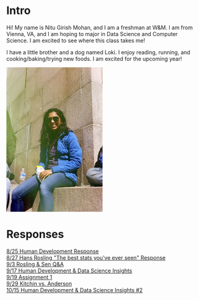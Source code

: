 # Intro

Hi! My name is Nitu Girish Mohan, and I am a freshman at W&M. I am from Vienna, VA, and I am hoping to major in Data Science and Computer Science. I am excited to see where this class takes me!  

I have a little brother and a dog named Loki. I enjoy reading, running, and cooking/baking/trying new foods. I am excited for the upcoming year!  

![](IMG_33445.JPG)

# Responses

[8/25 Human Development Response](Blumenstock.md)     
[8/27 Hans Rosling "The best stats you've ever seen" Response](Rosling_Response.md)    
[9/3 Rosling & Sen Q&A](IntroResponse.md)      
[9/17 Human Development & Data Science Insights](Insight.md)   
[9/19 Assignment 1](Assignment1.md)   
[9/29 Kitchin vs. Anderson](AndvsKit.md)    
[10/15 Human Development & Data Science Insights #2](insight2.md)

